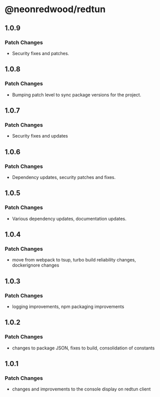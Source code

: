 # @neonredwood/redtun

## 1.0.9

### Patch Changes

- Security fixes and patches.

## 1.0.8

### Patch Changes

- Bumping patch level to sync package versions for the project.

## 1.0.7

### Patch Changes

- Security fixes and updates

## 1.0.6

### Patch Changes

- Dependency updates, security patches and fixes.

## 1.0.5

### Patch Changes

- Various dependency updates, documentation updates.

## 1.0.4

### Patch Changes

- move from webpack to tsup, turbo build reliability changes, dockerignore changes

## 1.0.3

### Patch Changes

- logging improvements, npm packaging improvements

## 1.0.2

### Patch Changes

- changes to package JSON, fixes to build, consolidation of constants

## 1.0.1

### Patch Changes

- changes and improvements to the console display on redtun client
